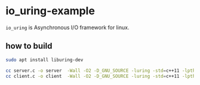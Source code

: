 # io_uring-example

`io_uring` is Asynchronous I/O framework for linux.

## how to build

```sh
sudo apt install liburing-dev

cc server.c -o server  -Wall -O2 -D_GNU_SOURCE -luring -std=c++11 -lpthread
cc client.c -o client  -Wall -O2 -D_GNU_SOURCE -luring -std=c++11 -lpthread
```
